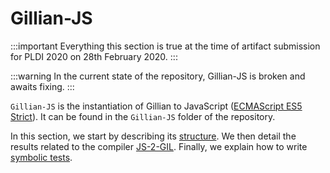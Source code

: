 # Gillian-JS

<!-- prettier-ignore-start -->
:::important
Everything this section is true at the time of artifact submission for PLDI 2020 on 28th February 2020.
:::
<!-- prettier-ignore-end -->

<!-- prettier-ignore-start -->
:::warning
In the current state of the repository, Gillian-JS is broken and awaits fixing.
:::
<!-- prettier-ignore-end -->

`Gillian-JS` is the instantiation of Gillian to JavaScript ([ECMAScript ES5 Strict](https://www.ecma-international.org/ecma-262/5.1/)). It can be found in the `Gillian-JS` folder of the repository.

In this section, we start by describing its [structure](structure). We then detail the results related to the compiler [JS-2-GIL](js-2-gil). Finally, we explain how to write [symbolic tests](cosette).
